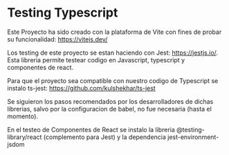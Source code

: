 # Testing Typescript
Este Proyecto ha sido creado con la plataforma de Vite con fines de probar su funcionalidad: https://vitejs.dev/

Los testing de este proyecto se estan haciendo con Jest: https://jestjs.io/.
Esta libreria permite testear codigo en Javascript, typescript y componentes de react.

Para que el proyecto sea compatible con nuestro codigo de Typescript se instalo ts-jest: https://github.com/kulshekhar/ts-jest

Se siguieron los pasos recomendados por los desarrolladores de dichas librerias, salvo por la configuracion de babel, no fue necesaria (hasta el momento).

En el testeo de Componentes de React se instalo la libreria @testing-library/react (complemento para Jest) y la dependencia jest-environment-jsdom




